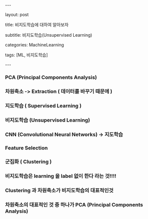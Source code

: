 \---

layout: post

title: 비지도학습에 대하여 알아보자

subtitle: 비지도학습(Unsupervised Learning)

categories: MachineLearning

tags: [ML, 비지도학습]

\---

### PCA (Principal Components Analysis)

### 차원축소 -> Extraction ( 데이터를 바꾸기 때문에 )

### 지도학습 ( Supervised Learning )

### 비지도학습 (Unsupervised Learning)

### CNN (Convolutional Neural Networks) -> 지도학습

### Feature Selection

### 군집화 ( Clustering )





### 비지도학습은 learning 을 label 없이 한다 라는 것!!!!

### Clustering 과 차원축소가 비지도학습의 대표적인것

### 차원축소의 대표적인 것 중 하나가 PCA (Principal Components Analysis)

